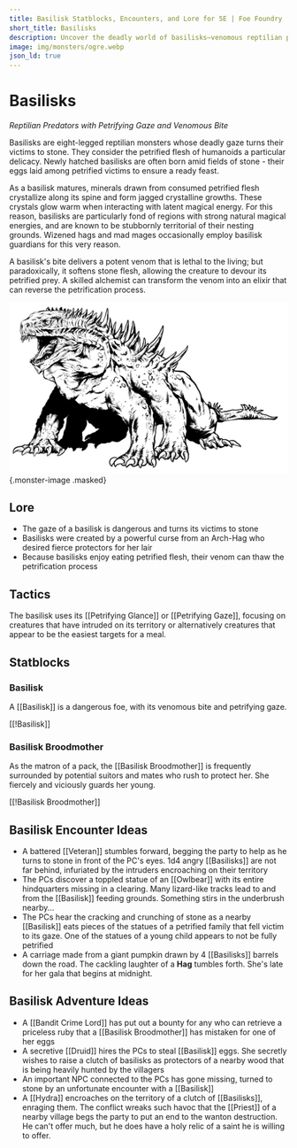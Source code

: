 ```yaml
---
title: Basilisk Statblocks, Encounters, and Lore for 5E | Foe Foundry
short_title: Basilisks
description: Uncover the deadly world of basilisks—venomous reptilian predators with a petrifying gaze. Includes rich lore, unique statblocks, encounter hooks, and adventure ideas to bring your next session to life.
image: img/monsters/ogre.webp
json_ld: true
---
```


# Basilisks

*Reptilian Predators with Petrifying Gaze and Venomous Bite*

Basilisks are eight-legged reptilian monsters whose deadly gaze turns their victims to stone. They consider the petrified flesh of humanoids a particular delicacy. Newly hatched basilisks are often born amid fields of stone - their eggs laid among petrified victims to ensure a ready feast.

As a basilisk matures, minerals drawn from consumed petrified flesh crystallize along its spine and form jagged crystalline growths. These crystals glow warm when interacting with latent magical energy. For this reason, basilisks are particularly fond of regions with strong natural magical energies, and are known to be stubbornly territorial of their nesting grounds. Wizened hags and mad mages occasionally employ basilisk guardians for this very reason.  

A basilisk's bite delivers a potent venom that is lethal to the living; but paradoxically, it softens stone flesh, allowing the creature to devour its petrified prey. A skilled alchemist can transform the venom into an elixir that can reverse the petrification process. 

![Basilisk](../img/monsters/basilisk.webp){.monster-image .masked}

## Lore

- The gaze of a basilisk is dangerous and turns its victims to stone
- Basilisks were created by a powerful curse from an Arch-Hag who desired fierce protectors for her lair
- Because basilisks enjoy eating petrified flesh, their venom can thaw the petrification process

## Tactics

The basilisk uses its [[Petrifying Glance]] or [[Petrifying Gaze]], focusing on creatures that have intruded on its territory or alternatively creatures that appear to be the easiest targets for a meal.

## Statblocks

### Basilisk

A [[Basilisk]] is a dangerous foe, with its venomous bite and petrifying gaze.

[[!Basilisk]]

### Basilisk Broodmother

As the matron of a pack, the [[Basilisk Broodmother]] is frequently surrounded by potential suitors and mates who rush to protect her. She fiercely and viciously guards her young.

[[!Basilisk Broodmother]]

## Basilisk Encounter Ideas

- A battered [[Veteran]] stumbles forward, begging the party to help as he turns to stone in front of the PC's eyes. 1d4 angry [[Basilisks]] are not far behind, infuriated by the intruders encroaching on their territory
- The PCs discover a toppled statue of an [[Owlbear]] with its entire hindquarters missing in a clearing. Many lizard-like tracks lead to and from the [[Basilisk]] feeding grounds. Something stirs in the underbrush nearby...
- The PCs hear the cracking and crunching of stone as a nearby [[Basilisk]] eats pieces of the statues of a petrified family that fell victim to its gaze. One of the statues of a young child appears to not be fully petrified
- A carriage made from a giant pumpkin drawn by 4 [[Basilisks]] barrels down the road. The cackling laughter of a **Hag** tumbles forth. She's late for her gala that begins at midnight.

## Basilisk Adventure Ideas

- A [[Bandit Crime Lord]] has put out a bounty for any who can retrieve a priceless ruby that a [[Basilisk Broodmother]] has mistaken for one of her eggs
- A secretive [[Druid]] hires the PCs to steal [[Basilisk]] eggs. She secretly wishes to raise a clutch of basilisks as protectors of a nearby wood that is being heavily hunted by the villagers
- An important NPC connected to the PCs has gone missing, turned to stone by an unfortunate encounter with a [[Basilisk]]
- A [[Hydra]] encroaches on the territory of a clutch of [[Basilisks]], enraging them. The conflict wreaks such havoc that the [[Priest]] of a nearby village begs the party to put an end to the wanton destruction. He can't offer much, but he does have a holy relic of a saint he is willing to offer.